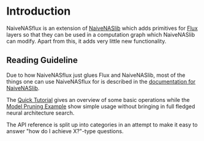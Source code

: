 # Introduction

NaiveNASflux is an extension of [NaiveNASlib](https://github.com/DrChainsaw/NaiveNASlib.jl) which adds primitives for [Flux](https://github.com/FluxML/Flux.jl) layers so that they can be used in a computation graph which NaiveNASlib can modify. Apart from this, it adds very little new functionality.

## Reading Guideline

Due to how NaiveNASflux just glues Flux and NaiveNASlib, most of the things one can use NaiveNASflux for is described in the [documentation for NaiveNASlib](https://DrChainsaw.github.io/NaiveNASlib.jl/stable).

The [Quick Tutorial](@ref) gives an overview of some basic operations while the [Model Pruning Example](@ref) show simple usage without bringing in full fledged neural architecture search.

The API reference is split up into categories in an attempt to make it easy to answer "how do I achieve X?"-type questions.